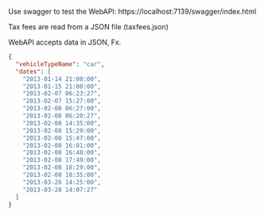 Use swagger to test the WebAPI:
https://localhost:7139/swagger/index.html

Tax fees are read from a JSON file (taxfees.json)

WebAPI accepts data in JSON, Fx.

```json
{
  "vehicleTypeName": "car",
  "dates": [
    "2013-01-14 21:00:00",
    "2013-01-15 21:00:00",
    "2013-02-07 06:23:27",
    "2013-02-07 15:27:00",
    "2013-02-08 06:27:00",
    "2013-02-08 06:20:27",
    "2013-02-08 14:35:00",
    "2013-02-08 15:29:00",
    "2013-02-08 15:47:00",
    "2013-02-08 16:01:00",
    "2013-02-08 16:48:00",
    "2013-02-08 17:49:00",
    "2013-02-08 18:29:00",
    "2013-02-08 18:35:00",
    "2013-03-26 14:25:00",
    "2013-03-28 14:07:27"
  ]
}
```
